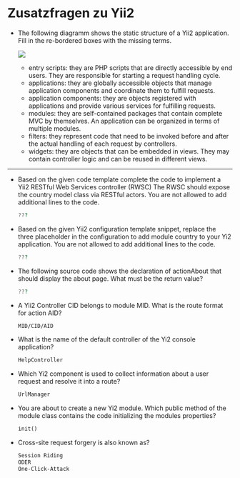 # Zusatzfragen zu Yii2

-   The following diagramm shows the static structure of a Yii2 application. Fill in the re-bordered boxes with the missing terms.

    [![](https://www.yiiframework.com/doc/guide/2.0/en/images/application-structure.png)](https://www.yiiframework.com/doc/guide/2.0/en/structure-overview)

    - entry scripts: they are PHP scripts that are directly accessible by end users. They are responsible for starting a request handling cycle.
    - applications: they are globally accessible objects that manage application components and coordinate them to fulfill requests.
    - application components: they are objects registered with applications and provide various services for fulfilling requests.
    - modules: they are self-contained packages that contain complete MVC by themselves. An application can be organized in terms of multiple modules.
    - filters: they represent code that need to be invoked before and after the actual handling of each request by controllers.
    - widgets: they are objects that can be embedded in views. They may contain controller logic and can be reused in different views.
---
- Based on the given code template complete the code to implement a Yii2 RESTful Web Services controller (RWSC) The RWSC should expose the country model class via RESTful actors. You are not allowed to add additional lines to the code.

    ```php
    ???
    ```

- Based on the given Yii2 configuration template snippet, replace the three placeholder in the configuration to add  module country to your Yi2 application. You are not allowed to add additional lines to the code.

    ```php
    ???
    ```

- The following source code shows  the declaration of actionAbout that should display the about page. What must be the return value?

    ```php
    ???
    ```

- A Yii2 Controller CID belongs to module MID. What is the route format for action AID?

    ```txt
    MID/CID/AID
    ```

- What is the name of the default controller of the Yi2 console application?

    ```php
    HelpController
    ```

- Which Yi2 component is used to collect information about a user request and resolve it into a route?

    ```php
    UrlManager
    ```

- You are about to create a new Yi2 module. Which public method of the module class contains the code initializing the modules properties?

    ```php
    init()
    ```

- Cross-site request forgery is also known as?
    ```txt
    Session Riding
    ODER
    One-Click-Attack
    ```